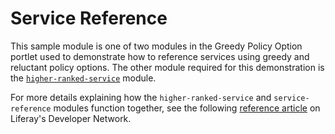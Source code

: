 # Service Reference

This sample module is one of two modules in the Greedy Policy Option portlet
used to demonstrate how to reference services using greedy and reluctant policy
options. The other module required for this demonstration is the
[`higher-ranked-service`](../higher-ranked-service) module.

For more details explaining how the `higher-ranked-service` and
`service-reference` modules function together, see the following
[reference article](https://portal.liferay.dev/docs/7-2/reference/-/knowledge_base/r/greedy-policy-option-portlet)
on Liferay's Developer Network.